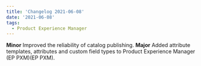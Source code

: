 ```yaml
---
title: 'Changelog 2021-06-08'
date: '2021-06-08'
tags:
  - Product Experience Manager
---
```

**Minor** Improved the reliability of catalog publishing.
**Major** Added attribute templates, attributes and custom field types to Product Experience Manager (EP PXM)(EP PXM).
